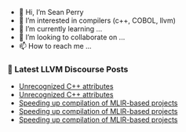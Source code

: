 - 👋 Hi, I’m Sean Perry
- 👀 I’m interested in compilers (c++, COBOL, llvm)
- 🌱 I’m currently learning ...
- 💞️ I’m looking to collaborate on ...
- 📫 How to reach me ...

<!---
s66perry/s66perry is a ✨ special ✨ repository because its `README.md` (this file) appears on your GitHub profile.
You can click the Preview link to take a look at your changes.
--->
### 📕 Latest LLVM Discourse Posts

<!-- DISCOURSE-LLVM:START -->
- [Unrecognized C++ attributes](https://discourse.llvm.org/t/unrecognized-c-attributes/60891/6)
- [Unrecognized C++ attributes](https://discourse.llvm.org/t/unrecognized-c-attributes/60891/5)
- [Speeding up compilation of MLIR-based projects](https://discourse.llvm.org/t/speeding-up-compilation-of-mlir-based-projects/60869/15)
- [Speeding up compilation of MLIR-based projects](https://discourse.llvm.org/t/speeding-up-compilation-of-mlir-based-projects/60869/14)
- [Speeding up compilation of MLIR-based projects](https://discourse.llvm.org/t/speeding-up-compilation-of-mlir-based-projects/60869/13)
<!-- DISCOURSE-LLVM:END -->
